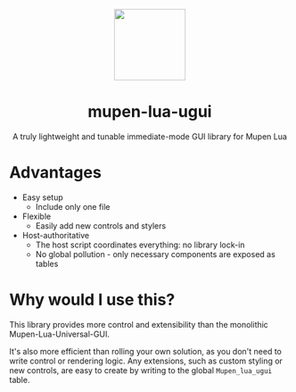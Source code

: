<p align="center">
  <img width="128" align="center" src="https://github.com/Aurumaker72/mupen-lua-ugui/assets/48759429/cfc1beec-ba7e-4000-a845-a479ed80e780">
</p>


<h1 align="center">
  mupen-lua-ugui
</h1>
<p align="center">
  A truly lightweight and tunable immediate-mode GUI library for Mupen Lua
</p>


# Advantages

- Easy setup
  - Include only one file
- Flexible
  - Easily add new controls and stylers
- Host-authoritative
  - The host script coordinates everything: no library lock-in
  - No global pollution - only necessary components are exposed as tables
  
  
# Why would I use this?

This library provides more control and extensibility than the monolithic Mupen-Lua-Universal-GUI.

It's also more efficient than rolling your own solution, as you don't need to write control or rendering logic.
Any extensions, such as custom styling or new controls, are easy to create by writing to the global `Mupen_lua_ugui` table.
